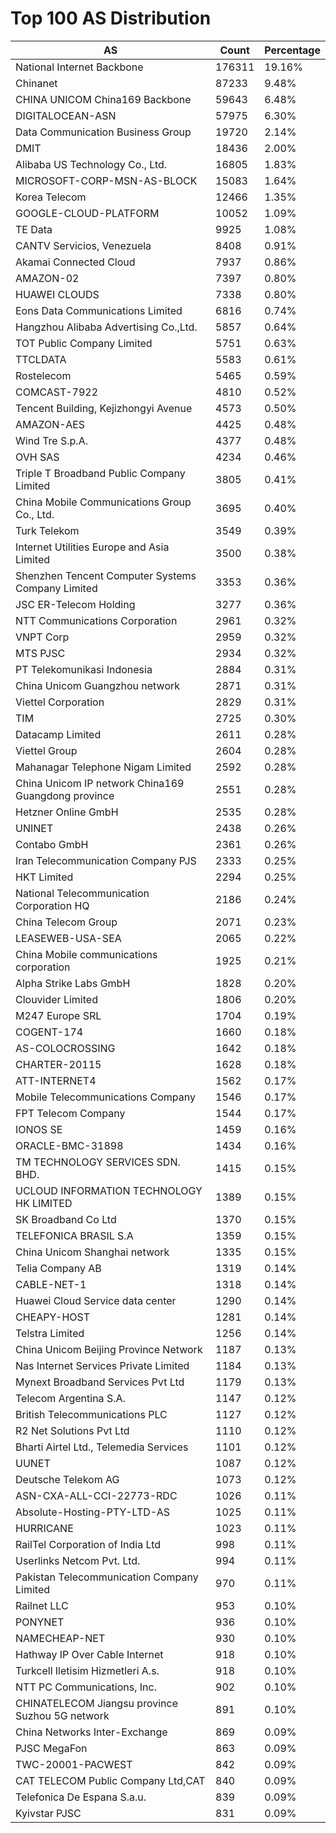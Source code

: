 # Top 100 AS Distribution
| AS | Count | Percentage |
|----|----|----|
| National Internet Backbone | 176311 | 19.16% |
| Chinanet | 87233 | 9.48% |
| CHINA UNICOM China169 Backbone | 59643 | 6.48% |
| DIGITALOCEAN-ASN | 57975 | 6.30% |
| Data Communication Business Group | 19720 | 2.14% |
| DMIT | 18436 | 2.00% |
| Alibaba US Technology Co., Ltd. | 16805 | 1.83% |
| MICROSOFT-CORP-MSN-AS-BLOCK | 15083 | 1.64% |
| Korea Telecom | 12466 | 1.35% |
| GOOGLE-CLOUD-PLATFORM | 10052 | 1.09% |
| TE Data | 9925 | 1.08% |
| CANTV Servicios, Venezuela | 8408 | 0.91% |
| Akamai Connected Cloud | 7937 | 0.86% |
| AMAZON-02 | 7397 | 0.80% |
| HUAWEI CLOUDS | 7338 | 0.80% |
| Eons Data Communications Limited | 6816 | 0.74% |
| Hangzhou Alibaba Advertising Co.,Ltd. | 5857 | 0.64% |
| TOT Public Company Limited | 5751 | 0.63% |
| TTCLDATA | 5583 | 0.61% |
| Rostelecom | 5465 | 0.59% |
| COMCAST-7922 | 4810 | 0.52% |
| Tencent Building, Kejizhongyi Avenue | 4573 | 0.50% |
| AMAZON-AES | 4425 | 0.48% |
| Wind Tre S.p.A. | 4377 | 0.48% |
| OVH SAS | 4234 | 0.46% |
| Triple T Broadband Public Company Limited | 3805 | 0.41% |
| China Mobile Communications Group Co., Ltd. | 3695 | 0.40% |
| Turk Telekom | 3549 | 0.39% |
| Internet Utilities Europe and Asia Limited | 3500 | 0.38% |
| Shenzhen Tencent Computer Systems Company Limited | 3353 | 0.36% |
| JSC ER-Telecom Holding | 3277 | 0.36% |
| NTT Communications Corporation | 2961 | 0.32% |
| VNPT Corp | 2959 | 0.32% |
| MTS PJSC | 2934 | 0.32% |
| PT Telekomunikasi Indonesia | 2884 | 0.31% |
| China Unicom Guangzhou network | 2871 | 0.31% |
| Viettel Corporation | 2829 | 0.31% |
| TIM | 2725 | 0.30% |
| Datacamp Limited | 2611 | 0.28% |
| Viettel Group | 2604 | 0.28% |
| Mahanagar Telephone Nigam Limited | 2592 | 0.28% |
| China Unicom IP network China169 Guangdong province | 2551 | 0.28% |
| Hetzner Online GmbH | 2535 | 0.28% |
| UNINET | 2438 | 0.26% |
| Contabo GmbH | 2361 | 0.26% |
| Iran Telecommunication Company PJS | 2333 | 0.25% |
| HKT Limited | 2294 | 0.25% |
| National Telecommunication Corporation HQ | 2186 | 0.24% |
| China Telecom Group | 2071 | 0.23% |
| LEASEWEB-USA-SEA | 2065 | 0.22% |
| China Mobile communications corporation | 1925 | 0.21% |
| Alpha Strike Labs GmbH | 1828 | 0.20% |
| Clouvider Limited | 1806 | 0.20% |
| M247 Europe SRL | 1704 | 0.19% |
| COGENT-174 | 1660 | 0.18% |
| AS-COLOCROSSING | 1642 | 0.18% |
| CHARTER-20115 | 1628 | 0.18% |
| ATT-INTERNET4 | 1562 | 0.17% |
| Mobile Telecommunications Company | 1546 | 0.17% |
| FPT Telecom Company | 1544 | 0.17% |
| IONOS SE | 1459 | 0.16% |
| ORACLE-BMC-31898 | 1434 | 0.16% |
| TM TECHNOLOGY SERVICES SDN. BHD. | 1415 | 0.15% |
| UCLOUD INFORMATION TECHNOLOGY HK LIMITED | 1389 | 0.15% |
| SK Broadband Co Ltd | 1370 | 0.15% |
| TELEFONICA BRASIL S.A | 1359 | 0.15% |
| China Unicom Shanghai network | 1335 | 0.15% |
| Telia Company AB | 1319 | 0.14% |
| CABLE-NET-1 | 1318 | 0.14% |
| Huawei Cloud Service data center | 1290 | 0.14% |
| CHEAPY-HOST | 1281 | 0.14% |
| Telstra Limited | 1256 | 0.14% |
| China Unicom Beijing Province Network | 1187 | 0.13% |
| Nas Internet Services Private Limited | 1184 | 0.13% |
| Mynext Broadband Services Pvt Ltd | 1179 | 0.13% |
| Telecom Argentina S.A. | 1147 | 0.12% |
| British Telecommunications PLC | 1127 | 0.12% |
| R2 Net Solutions Pvt Ltd | 1110 | 0.12% |
| Bharti Airtel Ltd., Telemedia Services | 1101 | 0.12% |
| UUNET | 1087 | 0.12% |
| Deutsche Telekom AG | 1073 | 0.12% |
| ASN-CXA-ALL-CCI-22773-RDC | 1026 | 0.11% |
| Absolute-Hosting-PTY-LTD-AS | 1025 | 0.11% |
| HURRICANE | 1023 | 0.11% |
| RailTel Corporation of India Ltd | 998 | 0.11% |
| Userlinks Netcom Pvt. Ltd. | 994 | 0.11% |
| Pakistan Telecommunication Company Limited | 970 | 0.11% |
| Railnet LLC | 953 | 0.10% |
| PONYNET | 936 | 0.10% |
| NAMECHEAP-NET | 930 | 0.10% |
| Hathway IP Over Cable Internet | 918 | 0.10% |
| Turkcell Iletisim Hizmetleri A.s. | 918 | 0.10% |
| NTT PC Communications, Inc. | 902 | 0.10% |
| CHINATELECOM Jiangsu province Suzhou 5G network | 891 | 0.10% |
| China Networks Inter-Exchange | 869 | 0.09% |
| PJSC MegaFon | 863 | 0.09% |
| TWC-20001-PACWEST | 842 | 0.09% |
| CAT TELECOM Public Company Ltd,CAT | 840 | 0.09% |
| Telefonica De Espana S.a.u. | 839 | 0.09% |
| Kyivstar PJSC | 831 | 0.09% |

